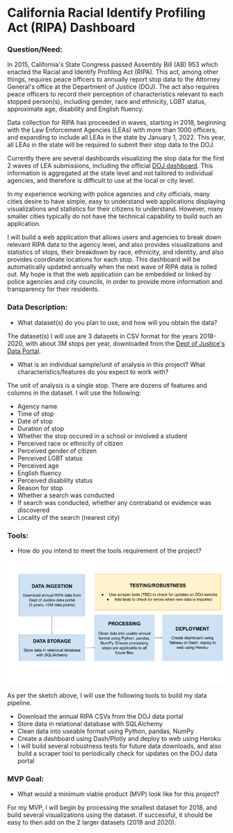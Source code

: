#  California Racial Identify Profiling Act (RIPA) Dashboard

### Question/Need:

In 2015, California's State Congress passed Assembly Bill (AB) 953 which enacted the Racial and Identify Profiling Act (RIPA). This act, among other things, requires peace officers to annually report stop data to the Attorney General's office at the Department of Justice (DOJ). The act also requires peace officers to record their perception of characteristics relevant to each stopped person(s), including gender, race and ethnicity, LGBT status, approximate age, disability and English fluency. 

Data collection for RIPA has proceeded in waves, starting in 2018, beginning with the Law Enforcement Agencies (LEAs) with more than 1000 officers, and expanding to include all LEAs in the state by January 1, 2022. This year, all LEAs in the state will be required to submit their stop data to the DOJ. 

Currently there are several dashboards visualizing the stop data for the first 2 waves of LEA submissions, including the official [DOJ dashboard](https://openjustice.doj.ca.gov/exploration/stop-data). This information is aggregated at the state level and not tailored to individual agencies, and therefore is difficult to use at the local or city level. 

In my experience working with police agencies and city officials, many cities desire to have simple, easy to understand web applications displaying visualizations and statistics for their citizens to understand. However, many smaller cities typically do not have the technical capability to build such an application.

I will build a web application that allows users and agencies to break down relevant RIPA data to the agency level, and also provides visualizations and statistics of stops, their breakdown by race, ethnicity, and identity, and also provides coordinate locations for each stop. This dashboard will be automatically updated annually when the next wave of RIPA data is rolled out. My hope is that the web application can be embedded or linked by police agencies and city councils, in order to provide more information and transparency for their residents.

### Data Description:

* What dataset(s) do you plan to use, and how will you obtain the data?

The dataset(s) I will use are 3 datasets in CSV format for the years 2018-2020, with about 3M stops per year, downloaded from the [Dept of Justice's Data Portal](https://openjustice.doj.ca.gov/data). 

* What is an individual sample/unit of analysis in this project? What characteristics/features do you expect to work with?

The unit of analysis is a single stop. There are dozens of features and columns in the dataset. I will use the following:

* Agency name
* Time of stop
* Date of stop
* Duration of stop
* Whether the stop occured in a school or involved a student
* Perceived race or ethnicity of citizen
* Perceived gender of citizen
* Perceived LGBT status
* Perceived age
* English fluency
* Perceived disability status
* Reason for stop
* Whether a search was conducted
* If search was conducted, whether any contraband or evidence was discovered
* Locality of the search (nearest city)

### Tools:

* How do you intend to meet the tools requirement of the project?

![Data pipeline](/eng/project/images/pipeline.png)

As per the sketch above, I will use the following tools to build my data pipeline. 

* Download the annual RIPA CSVs from the DOJ data portal
* Store data in relational database with SQLAlchemy
* Clean data into useable format using Python, pandas, NumPy
* Create a dashboard using Dash/Plotly and deploy to web using Heroku
* I will build several robustness tests for future data downloads, and also build a scraper tool to periodically check for updates on the DOJ data portal

### MVP Goal:

* What would a minimum viable product (MVP) look like for this project?

For my MVP, I will begin by processing the smallest dataset for 2018, and build several visualizations using the dataset. If successful, it should be easy to then add on the 2 larger datasets (2019 and 2020).
